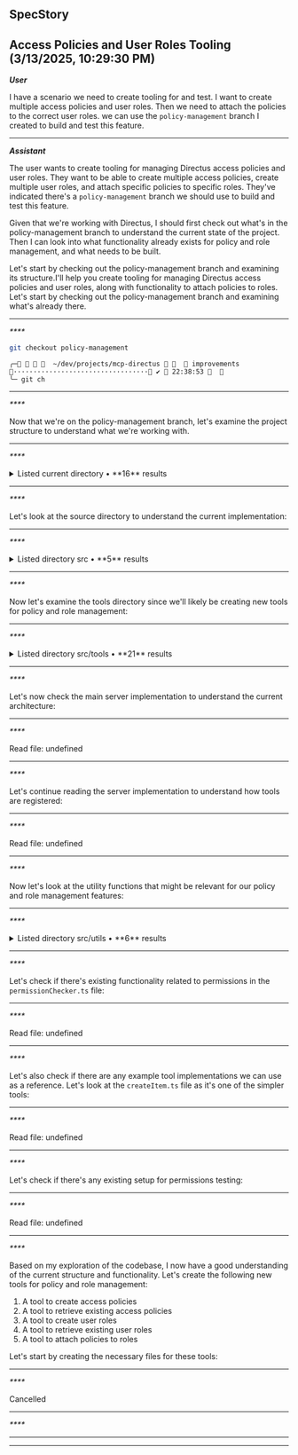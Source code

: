 ## SpecStory

## Access Policies and User Roles Tooling (3/13/2025, 10:29:30 PM)

_**User**_

I have a scenario we need to create tooling for and test. I want to create multiple access policies and user roles. Then we need to attach the policies to the correct user roles. we can use the `policy-management` branch I created to build and test this feature.

---

_**Assistant**_

<think>The user wants to create tooling for managing Directus access policies and user roles. They want to be able to create multiple access policies, create multiple user roles, and attach specific policies to specific roles. They've indicated there's a `policy-management` branch we should use to build and test this feature.

Given that we're working with Directus, I should first check out what's in the policy-management branch to understand the current state of the project. Then I can look into what functionality already exists for policy and role management, and what needs to be built.

Let's start by checking out the policy-management branch and examining its structure.</think>I'll help you create tooling for managing Directus access policies and user roles, along with functionality to attach policies to roles. Let's start by checking out the policy-management branch and examining what's already there.

---

_****_

```bash
git checkout policy-management
```

```
╭─     ~/dev/projects/mcp-directus     improvements ·································· ✔  22:38:53   
╰─ git ch
```

---

_****_

Now that we're on the policy-management branch, let's examine the project structure to understand what we're working with.

---

_****_

<details>
            <summary>Listed current directory • **16** results</summary>
        
| Name |
|-------|
| 📁 `.git` |
| 📁 `src` |
| 📄 `README.md` |
| 📁 `docs` |
| 📄 `server.log` |
| 📁 `dist` |
| 📄 `.gitignore` |
| 📄 `claude_desktop_config.json` |
| 📁 `node_modules` |
| 📄 `package-lock.json` |
| 📄 `package.json` |
| 📄 `.env` |
| 📄 `.cursorignore` |
| 📁 `.specstory` |
| 📁 `.cursor` |
| 📄 `tsconfig.json` |

</details>

---

_****_

Let's look at the source directory to understand the current implementation:

---

_****_

<details>
            <summary>Listed directory src • **5** results</summary>
        
| Name |
|-------|
| 📄 `directusMCPServer.ts` |
| 📄 `index.ts` |
| 📁 `utils` |
| 📁 `tools` |
| 📄 `test-mcp-server.ts` |

</details>

---

_****_

Now let's examine the tools directory since we'll likely be creating new tools for policy and role management:

---

_****_

<details>
            <summary>Listed directory src/tools • **21** results</summary>
        
| Name |
|-------|
| 📁 `relationships` |
| 📄 `uploadFile.ts` |
| 📄 `validateSchema.ts` |
| 📄 `searchItems.ts` |
| 📄 `testConnection.ts` |
| 📄 `updateItem.ts` |
| 📄 `getItems.ts` |
| 📄 `diagnoseMCPPermissions.ts` |
| 📄 `getItem.ts` |
| 📄 `deleteItem.ts` |
| 📄 `createOneToManyRelation.ts` |
| 📄 `createOneToOneRelation.ts` |
| 📄 `createRelation.ts` |
| 📄 `createItem.ts` |
| 📄 `createManyToOneRelation.ts` |
| 📄 `createCollection.ts` |
| 📄 `deleteField.ts` |
| 📄 `createField.ts` |
| 📄 `createManyToManyRelation.ts` |
| 📄 `deleteCollection.ts` |
| 📄 `validateCollection.ts` |

</details>

---

_****_

Let's now check the main server implementation to understand the current architecture:

---

_****_

Read file: undefined

---

_****_

Let's continue reading the server implementation to understand how tools are registered:

---

_****_

Read file: undefined

---

_****_

Now let's look at the utility functions that might be relevant for our policy and role management features:

---

_****_

<details>
            <summary>Listed directory src/utils • **6** results</summary>
        
| Name |
|-------|
| 📄 `create-test-m2m-alt.ts` |
| 📄 `create-test-m2m-directly.ts` |
| 📄 `setup-test-permissions.ts` |
| 📄 `permissionChecker.ts` |
| 📄 `logger.ts` |
| 📄 `paramValidation.ts` |

</details>

---

_****_

Let's check if there's existing functionality related to permissions in the `permissionChecker.ts` file:

---

_****_

Read file: undefined

---

_****_

Let's also check if there are any example tool implementations we can use as a reference. Let's look at the `createItem.ts` file as it's one of the simpler tools:

---

_****_

Read file: undefined

---

_****_

Let's check if there's any existing setup for permissions testing:

---

_****_

Read file: undefined

---

_****_

Based on my exploration of the codebase, I now have a good understanding of the current structure and functionality. Let's create the following new tools for policy and role management:

1. A tool to create access policies
2. A tool to retrieve existing access policies
3. A tool to create user roles
4. A tool to retrieve existing user roles
5. A tool to attach policies to roles

Let's start by creating the necessary files for these tools:

---

_****_

Cancelled

---

_****_



---



---

